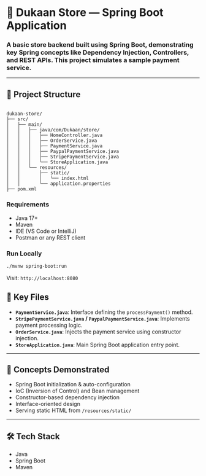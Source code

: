 # 🏪 Dukaan Store — Spring Boot Application

### A basic store backend built using **Spring Boot**, demonstrating key Spring concepts like Dependency Injection, Controllers, and REST APIs. This project simulates a sample payment service.
---

## 📂 Project Structure

```

dukaan-store/
├── src/
│   ├── main/
│   │   ├── java/com/Dukaan/store/
│   │   │   ├── HomeController.java
│   │   │   ├── OrderService.java
│   │   │   ├── PaymentService.java
│   │   │   ├── PaypalPaymentService.java
│   │   │   ├── StripePaymentService.java
│   │   │   └── StoreApplication.java
│   │   └── resources/
│   │       ├── static/
│   │       │   └── index.html
│   │       └── application.properties
├── pom.xml

````

### Requirements

- Java 17+
- Maven
- IDE (VS Code or IntelliJ)
- Postman or any REST client

### Run Locally

```bash
./mvnw spring-boot:run
````

Visit: `http://localhost:8080`

## 📘 Key Files

* **`PaymentService.java`**: Interface defining the `processPayment()` method.
* **`StripePaymentService.java` / `PaypalPaymentService.java`**: Implements payment processing logic.
* **`OrderService.java`**: Injects the payment service using constructor injection.
* **`StoreApplication.java`**: Main Spring Boot application entry point.

---

## 🧠 Concepts Demonstrated

* Spring Boot initialization & auto-configuration
* IoC (Inversion of Control) and Bean management
* Constructor-based dependency injection
* Interface-oriented design
* Serving static HTML from `/resources/static/`

---

## 🛠️ Tech Stack

* Java
* Spring Boot
* Maven



